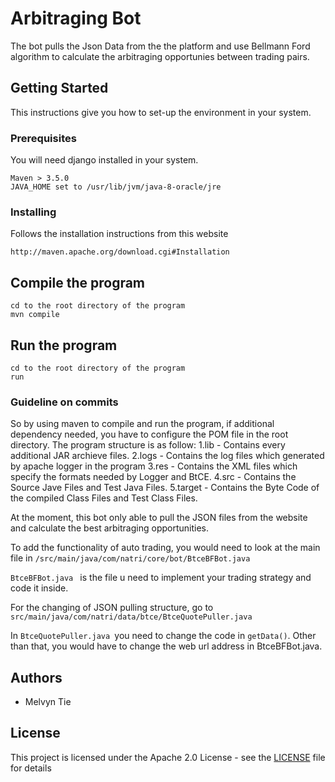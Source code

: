 # Arbitraging Bot

The bot pulls the Json Data from the the platform and use Bellmann Ford algorithm to calculate the arbitraging opportunies between trading pairs. 

## Getting Started

This instructions give you how to set-up the environment in your system.

### Prerequisites

You will need django installed in your system.


```
Maven > 3.5.0 
JAVA_HOME set to /usr/lib/jvm/java-8-oracle/jre
```

### Installing
Follows the installation instructions from this website
```
http://maven.apache.org/download.cgi#Installation
```
## Compile the program
```
cd to the root directory of the program
mvn compile
```

## Run the program

```
cd to the root directory of the program
run
```
### Guideline on commits
So by using maven to compile and run the program, if additional dependency needed, you have to configure the POM file in the root directory.
The program structure is as follow:
1.lib - Contains every additional JAR archieve files.
2.logs - Contains the log files which generated by apache logger in the program
3.res - Contains the XML files which specify the formats needed by Logger and BtCE.
4.src - Contains the Source Jave Files and Test Java Files.
5.target - Contains the Byte Code of the compiled Class Files and Test Class Files.

At the moment, this bot only able to pull the JSON files from the website and calculate the best arbitraging opportunities.

To add the functionality of auto trading, you would need to look at the main file in ``` /src/main/java/com/natri/core/bot/BtceBFBot.java ```

```BtceBFBot.java ``` is the file u need to implement your trading strategy and code it inside. 

For the changing of JSON pulling structure, go to ```src/main/java/com/natri/data/btce/BtceQuotePuller.java ```

In ```BtceQuotePuller.java ```you need to change the code in ```getData()```. Other than that, you would have to change the web url address in BtceBFBot.java.


## Authors

* Melvyn Tie

## License

This project is licensed under the Apache 2.0 License - see the [LICENSE](LICENSE) file for details

